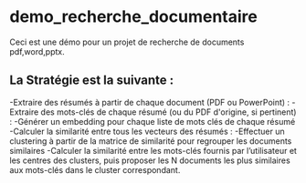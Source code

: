 # demo_recherche_documentaire
Ceci est une démo pour un projet de recherche de documents pdf,word,pptx.

## La Stratégie est la suivante :
-Extraire des résumés à partir de chaque document (PDF ou PowerPoint) :
-Extraire des mots-clés de chaque résumé (ou du PDF d'origine, si pertinent) :
-Générer un embedding pour chaque liste de mots clés de chaque résumé 
-Calculer la similarité entre tous les vecteurs des résumés :
-Effectuer un clustering à partir de la matrice de similarité pour regrouper les documents similaires 
-Calculer la similarité entre les mots-clés fournis par l’utilisateur et les centres des clusters, puis proposer les N documents les plus similaires aux mots-clés dans le cluster correspondant.

